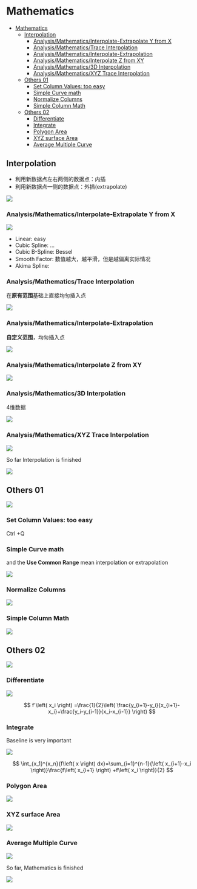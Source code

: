 # Mathematics

- [Mathematics](#mathematics)
    - [Interpolation](#interpolation)
        - [Analysis/Mathematics/Interpolate-Extrapolate Y from X](#analysismathematicsinterpolate-extrapolate-y-from-x)
        - [Analysis/Mathematics/Trace Interpolation](#analysismathematicstrace-interpolation)
        - [Analysis/Mathematics/Interpolate-Extrapolation](#analysismathematicsinterpolate-extrapolation)
        - [Analysis/Mathematics/Interpolate Z from XY](#analysismathematicsinterpolate-z-from-xy)
        - [Analysis/Mathematics/3D Interpolation](#analysismathematics3d-interpolation)
        - [Analysis/Mathematics/XYZ Trace Interpolation](#analysismathematicsxyz-trace-interpolation)
    - [Others 01](#others-01)
        - [Set Column Values: too easy](#set-column-values-too-easy)
        - [Simple Curve math](#simple-curve-math)
        - [Normalize Columns](#normalize-columns)
        - [Simple Column Math](#simple-column-math)
    - [Others 02](#others-02)
        - [Differentiate](#differentiate)
        - [Integrate](#integrate)
        - [Polygon Area](#polygon-area)
        - [XYZ surface Area](#xyz-surface-area)
        - [Average Multiple Curve](#average-multiple-curve)

## Interpolation

- 利用新数据点左右两侧的数据点：内插
- 利用新数据点一侧的数据点：外插(extrapolate)

![](res/math01.png)

### Analysis/Mathematics/Interpolate-Extrapolate Y from X

![](res/math02.png)

- Linear: easy
- Cubic Spline: …
- Cubic B-Spline: Bessel
- Smooth Factor: 数值越大，越平滑，但是越偏离实际情况
- Akima Spline:

### Analysis/Mathematics/Trace Interpolation

在**原有范围**基础上直接均匀插入点

![](res/math03.png)

### Analysis/Mathematics/Interpolate-Extrapolation

**自定义范围**，均匀插入点

![](res/math04.png)

### Analysis/Mathematics/Interpolate Z from XY

![](res/math05.png)

### Analysis/Mathematics/3D Interpolation

4维数据

![](res/math06.png)

### Analysis/Mathematics/XYZ Trace Interpolation

![](res/math07.png)

So far Interpolation is finished

![](res/math08.png)

## Others 01

![](res/math09.png)

### Set Column Values: too easy

Ctrl +Q

### Simple Curve math

and the **Use Common Range** mean interpolation or extrapolation

![](res/math10.png)

### Normalize Columns

![](res/math11.png)

### Simple Column Math

![](res/math12.png)

## Others 02

![](res/math13.png)

### Differentiate

![](res/math14.png)

$$
f'\left( x_i \right) =\frac{1}{2}\left( \frac{y_{i+1}-y_i}{x_{i+1}-x_i}+\frac{y_i-y_{i-1}}{x_i-x_{i-1}} \right)
$$

### Integrate

Baseline is very important

![](res/math15.png)

$$
\int_{x_1}^{x_n}{f\left( x \right) dx}=\sum_{i=1}^{n-1}{\left( x_{i+1}-x_i \right)}\frac{f\left( x_{i+1} \right) +f\left( x_i \right)}{2}
$$

### Polygon Area

![](res/math16.png)

### XYZ surface Area

![](res/math17.png)

### Average Multiple Curve

![](res/math18.png)

So far, Mathematics is finished

![](res/math08.png)